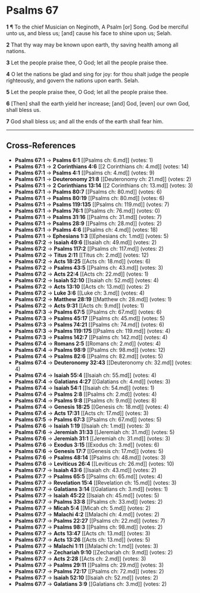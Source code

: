 # Psalms 67

**1** ¶ To the chief Musician on Neginoth, A Psalm [or] Song. God be merciful unto us, and bless us; [and] cause his face to shine upon us; Selah.

**2** That thy way may be known upon earth, thy saving health among all nations.

**3** Let the people praise thee, O God; let all the people praise thee.

**4** O let the nations be glad and sing for joy: for thou shalt judge the people righteously, and govern the nations upon earth. Selah.

**5** Let the people praise thee, O God; let all the people praise thee.

**6** [Then] shall the earth yield her increase; [and] God, [even] our own God, shall bless us.

**7** God shall bless us; and all the ends of the earth shall fear him.

---

## Cross-References

- **Psalms 67:1** → **Psalms 6:1** [[Psalms ch: 6.md]] (votes: 1)
- **Psalms 67:1** → **2 Corinthians 4:6** [[2 Corinthians ch: 4.md]] (votes: 14)
- **Psalms 67:1** → **Psalms 4:1** [[Psalms ch: 4.md]] (votes: 9)
- **Psalms 67:1** → **Deuteronomy 21:8** [[Deuteronomy ch: 21.md]] (votes: 2)
- **Psalms 67:1** → **2 Corinthians 13:14** [[2 Corinthians ch: 13.md]] (votes: 3)
- **Psalms 67:1** → **Psalms 80:7** [[Psalms ch: 80.md]] (votes: 6)
- **Psalms 67:1** → **Psalms 80:19** [[Psalms ch: 80.md]] (votes: 6)
- **Psalms 67:1** → **Psalms 119:135** [[Psalms ch: 119.md]] (votes: 7)
- **Psalms 67:1** → **Psalms 76:1** [[Psalms ch: 76.md]] (votes: 0)
- **Psalms 67:1** → **Psalms 31:16** [[Psalms ch: 31.md]] (votes: 7)
- **Psalms 67:1** → **Psalms 28:9** [[Psalms ch: 28.md]] (votes: 2)
- **Psalms 67:1** → **Psalms 4:6** [[Psalms ch: 4.md]] (votes: 18)
- **Psalms 67:1** → **Ephesians 1:3** [[Ephesians ch: 1.md]] (votes: 5)
- **Psalms 67:2** → **Isaiah 49:6** [[Isaiah ch: 49.md]] (votes: 2)
- **Psalms 67:2** → **Psalms 117:2** [[Psalms ch: 117.md]] (votes: 2)
- **Psalms 67:2** → **Titus 2:11** [[Titus ch: 2.md]] (votes: 12)
- **Psalms 67:2** → **Acts 18:25** [[Acts ch: 18.md]] (votes: 6)
- **Psalms 67:2** → **Psalms 43:5** [[Psalms ch: 43.md]] (votes: 3)
- **Psalms 67:2** → **Acts 22:4** [[Acts ch: 22.md]] (votes: 1)
- **Psalms 67:2** → **Isaiah 52:10** [[Isaiah ch: 52.md]] (votes: 4)
- **Psalms 67:2** → **Acts 13:10** [[Acts ch: 13.md]] (votes: 2)
- **Psalms 67:2** → **Luke 3:6** [[Luke ch: 3.md]] (votes: 4)
- **Psalms 67:2** → **Matthew 28:19** [[Matthew ch: 28.md]] (votes: 1)
- **Psalms 67:2** → **Acts 9:31** [[Acts ch: 9.md]] (votes: 1)
- **Psalms 67:3** → **Psalms 67:5** [[Psalms ch: 67.md]] (votes: 6)
- **Psalms 67:3** → **Psalms 45:17** [[Psalms ch: 45.md]] (votes: 5)
- **Psalms 67:3** → **Psalms 74:21** [[Psalms ch: 74.md]] (votes: 6)
- **Psalms 67:3** → **Psalms 119:175** [[Psalms ch: 119.md]] (votes: 4)
- **Psalms 67:3** → **Psalms 142:7** [[Psalms ch: 142.md]] (votes: 4)
- **Psalms 67:4** → **Romans 2:5** [[Romans ch: 2.md]] (votes: 4)
- **Psalms 67:4** → **Psalms 98:9** [[Psalms ch: 98.md]] (votes: 12)
- **Psalms 67:4** → **Psalms 82:6** [[Psalms ch: 82.md]] (votes: 5)
- **Psalms 67:4** → **Deuteronomy 32:43** [[Deuteronomy ch: 32.md]] (votes: 4)
- **Psalms 67:4** → **Isaiah 55:4** [[Isaiah ch: 55.md]] (votes: 4)
- **Psalms 67:4** → **Galatians 4:27** [[Galatians ch: 4.md]] (votes: 3)
- **Psalms 67:4** → **Isaiah 54:1** [[Isaiah ch: 54.md]] (votes: 1)
- **Psalms 67:4** → **Psalms 2:8** [[Psalms ch: 2.md]] (votes: 4)
- **Psalms 67:4** → **Psalms 9:8** [[Psalms ch: 9.md]] (votes: 8)
- **Psalms 67:4** → **Genesis 18:25** [[Genesis ch: 18.md]] (votes: 4)
- **Psalms 67:4** → **Acts 17:31** [[Acts ch: 17.md]] (votes: 3)
- **Psalms 67:5** → **Psalms 67:3** [[Psalms ch: 67.md]] (votes: 5)
- **Psalms 67:6** → **Isaiah 1:19** [[Isaiah ch: 1.md]] (votes: 3)
- **Psalms 67:6** → **Jeremiah 31:33** [[Jeremiah ch: 31.md]] (votes: 5)
- **Psalms 67:6** → **Jeremiah 31:1** [[Jeremiah ch: 31.md]] (votes: 3)
- **Psalms 67:6** → **Exodus 3:15** [[Exodus ch: 3.md]] (votes: 6)
- **Psalms 67:6** → **Genesis 17:7** [[Genesis ch: 17.md]] (votes: 5)
- **Psalms 67:6** → **Psalms 48:14** [[Psalms ch: 48.md]] (votes: 3)
- **Psalms 67:6** → **Leviticus 26:4** [[Leviticus ch: 26.md]] (votes: 10)
- **Psalms 67:7** → **Isaiah 43:6** [[Isaiah ch: 43.md]] (votes: 2)
- **Psalms 67:7** → **Psalms 65:5** [[Psalms ch: 65.md]] (votes: 4)
- **Psalms 67:7** → **Revelation 15:4** [[Revelation ch: 15.md]] (votes: 3)
- **Psalms 67:7** → **Galatians 3:14** [[Galatians ch: 3.md]] (votes: 1)
- **Psalms 67:7** → **Isaiah 45:22** [[Isaiah ch: 45.md]] (votes: 5)
- **Psalms 67:7** → **Psalms 33:8** [[Psalms ch: 33.md]] (votes: 2)
- **Psalms 67:7** → **Micah 5:4** [[Micah ch: 5.md]] (votes: 2)
- **Psalms 67:7** → **Malachi 4:2** [[Malachi ch: 4.md]] (votes: 2)
- **Psalms 67:7** → **Psalms 22:27** [[Psalms ch: 22.md]] (votes: 7)
- **Psalms 67:7** → **Psalms 98:3** [[Psalms ch: 98.md]] (votes: 2)
- **Psalms 67:7** → **Acts 13:47** [[Acts ch: 13.md]] (votes: 3)
- **Psalms 67:7** → **Acts 13:26** [[Acts ch: 13.md]] (votes: 5)
- **Psalms 67:7** → **Malachi 1:11** [[Malachi ch: 1.md]] (votes: 3)
- **Psalms 67:7** → **Zechariah 9:10** [[Zechariah ch: 9.md]] (votes: 2)
- **Psalms 67:7** → **Acts 2:28** [[Acts ch: 2.md]] (votes: 3)
- **Psalms 67:7** → **Psalms 29:11** [[Psalms ch: 29.md]] (votes: 3)
- **Psalms 67:7** → **Psalms 72:17** [[Psalms ch: 72.md]] (votes: 2)
- **Psalms 67:7** → **Isaiah 52:10** [[Isaiah ch: 52.md]] (votes: 2)
- **Psalms 67:7** → **Galatians 3:9** [[Galatians ch: 3.md]] (votes: 2)

